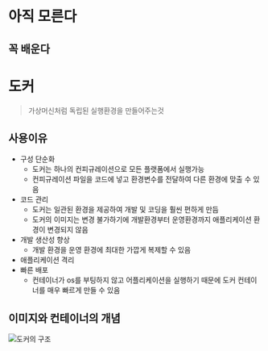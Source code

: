 # 아직 모른다
## 꼭 배운다

# 도커
> 가상머신처럼 독립된 실행환경을 만들어주는것

## 사용이유
- 구성 단순화
  - 도커는 하나의 컨피규레이션으로 모든 플랫폼에서 실행가능
  - 컨피규레이션 파일을 코드에 넣고 환경변수를 전달하여 다른 환경에 맞출 수 있음
- 코드 관리
  - 도커는 일관된 환경을 제공하여 개발 및 코딩을 훨씬 편하게 만듬
  - 도커의 이미지는 변경 불가하기에 개발환경부터 운영환경까지 애플리케이션 환경이 변경되지 않음
- 개발 생산성 향상
  - 개발 환경을 운영 환경에 최대한 가깝게 복제할 수 있음
- 애플리케이션 격리
- 빠른 배포
  - 컨테이너가 os를 부팅하지 않고 어플리케이션을 실행하기 때문에 도커 컨테이너를 매우 빠르게 만들 수 있음
## 이미지와 컨테이너의 개념
![도커의 구조](https://docs.docker.com/engine/images/architecture.svg)